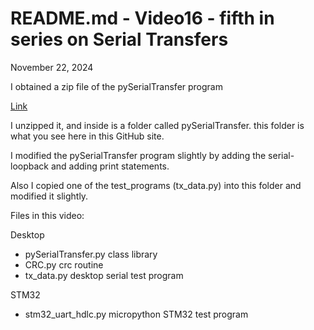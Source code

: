 # README.md - Video16 - fifth in series on Serial Transfers

November 22, 2024

I obtained a zip file of the pySerialTransfer program 

[Link](https://pypi.org/project/pySerialTransfer/)

I unzipped it, and inside is a folder called pySerialTransfer.
this folder is what you see here in this GitHub site.

I modified the pySerialTransfer program slightly by adding the serial-loopback and adding print statements.

Also I copied one of the test_programs (tx_data.py) into this folder and modified it slightly.

Files in this video:

Desktop
- pySerialTransfer.py class library
- CRC.py  crc routine
-  tx_data.py desktop serial test program

STM32
- stm32_uart_hdlc.py  micropython STM32 test program


